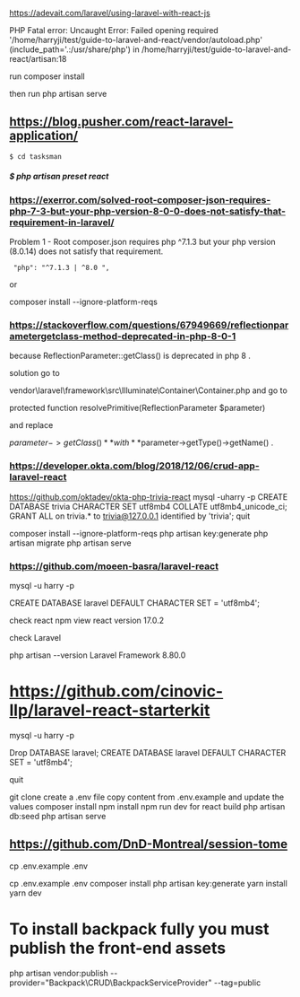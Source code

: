 https://adevait.com/laravel/using-laravel-with-react-js


PHP Fatal error:  Uncaught Error: Failed opening required '/home/harryji/test/guide-to-laravel-and-react/vendor/autoload.php' (include_path='.:/usr/share/php') in /home/harryji/test/guide-to-laravel-and-react/artisan:18

run 
composer install

then 
run php artisan serve



## https://blog.pusher.com/react-laravel-application/


    $ cd tasksman
#####    $ php artisan preset react


### https://exerror.com/solved-root-composer-json-requires-php-7-3-but-your-php-version-8-0-0-does-not-satisfy-that-requirement-in-laravel/
Problem 1
    - Root composer.json requires php ^7.1.3 but your php version (8.0.14) does not satisfy that requirement.


     "php": "^7.1.3 | ^8.0 ",
  
or 

composer install --ignore-platform-reqs


### https://stackoverflow.com/questions/67949669/reflectionparametergetclass-method-deprecated-in-php-8-0-1


because ReflectionParameter::getClass() is deprecated in php 8 .

solution go to

vendor\laravel\framework\src\Illuminate\Container\Container.php
and go to

protected function resolvePrimitive(ReflectionParameter $parameter)

and replace

$parameter->getClass()** with **$parameter->getType()->getName() .


### https://developer.okta.com/blog/2018/12/06/crud-app-laravel-react
https://github.com/oktadev/okta-php-trivia-react
mysql -uharry -p
CREATE DATABASE trivia CHARACTER SET utf8mb4 COLLATE utf8mb4_unicode_ci;
GRANT ALL on trivia.* to trivia@127.0.0.1 identified by 'trivia';
quit


composer install --ignore-platform-reqs
php artisan key:generate
php artisan migrate
php artisan serve


### https://github.com/moeen-basra/laravel-react

mysql -u harry -p


CREATE DATABASE laravel DEFAULT CHARACTER SET = 'utf8mb4';


check react 
npm view react version
17.0.2

check Laravel

php artisan --version
Laravel Framework 8.80.0


# https://github.com/cinovic-llp/laravel-react-starterkit

mysql -u harry -p

Drop DATABASE laravel;
CREATE DATABASE laravel DEFAULT CHARACTER SET = 'utf8mb4';

quit

git clone
create a .env file copy content from .env.example and update the values
composer install
npm install
npm run dev for react build
php artisan db:seed
php artisan serve


## https://github.com/DnD-Montreal/session-tome

cp .env.example .env 

cp .env.example .env
composer install
php artisan key:generate
yarn install
yarn dev
# To install backpack fully you must publish the front-end assets
php artisan vendor:publish --provider="Backpack\CRUD\BackpackServiceProvider" --tag=public